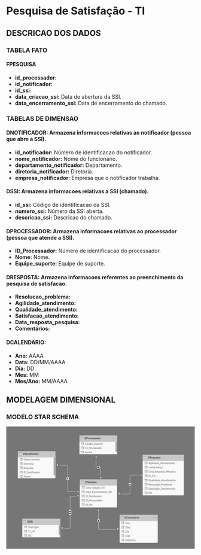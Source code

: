 # Pesquisa de Satisfação - TI

## DESCRICAO DOS DADOS

### TABELA FATO

#### FPESQUISA
* **id_processador:**
* **id_notificador:**
* **id_ssi:**
* **data_criacao_ssi:** Data de abertura da SSI.<br>
* **data_encerramento_ssi:** Data de encerramento do chamado.<br>

### TABELAS DE DIMENSAO

#### DNOTIFICADOR: Armazena informacoes relativas ao notificador (pessoa que abre a SSI).<br>
* **id_notificador:** Número de identificacao do notificador.<br>
* **nome_notificador:** Nome do funcionário.<br>
* **departamento_notificador:** Departamento.<br>
* **diretoria_notificador:** Diretoria.<br>
* **empresa_notificador:** Empresa que o notificador trabalha.<br>

#### DSSI: Armazena informacoes relativas a SSI (chamado).<br>
* **id_ssi:** Código de identificacao da SSI.<br>
* **numero_ssi:** Número da SSI aberta.<br>
* **descricao_ssi:** Descricao do chamado.<br>

#### DPROCESSADOR: Armazena informacoes relativas ao processador (pessoa que atende a SSI).<br>
* **ID_Processador:** Número de identificacao do processador.<br>
* **Nome:** Nome.<br>
* **Equipe_suporte:** Equipe de suporte.<br>

#### DRESPOSTA: Armazena informacoes referentes ao preenchimento da pesquisa de satisfacao.<br>
* **Resolucao_problema:**<br>
* **Agilidade_atendimento:**<br>
* **Qualidade_atendimento:**<br>
* **Satisfacao_atendimento:**<br>
* **Data_resposta_pesquisa:**<br>
* **Comentários:** 

#### DCALENDARIO:
* **Ano:** AAAA
* **Data:** DD/MM/AAAA
* **Dia:** DD
* **Mes:** MM
* **Mes/Ano:** MM/AAAA


## MODELAGEM DIMENSIONAL

### MODELO STAR SCHEMA

![Alt text](https://github.com/danielasalomao/pesquisa/blob/v1/Star_Schema.png)

